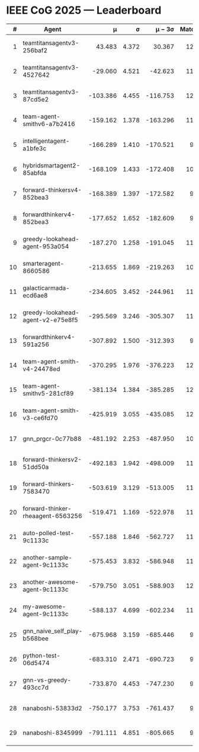 # IEEE CoG 2025 — Leaderboard

| # | Agent | μ | σ | μ − 3σ | Matches | Updated |
|---:|---|---:|---:|---:|---:|---|
| 1 | teamtitansagentv3-256baf2 | 43.483 | 4.372 | 30.367 | 12020 | 2025-08-21 12:16 |
| 2 | teamtitansagentv3-4527642 | -29.060 | 4.521 | -42.623 | 11254 | 2025-08-21 12:16 |
| 3 | teamtitansagentv3-87cd5e2 | -103.386 | 4.455 | -116.753 | 12606 | 2025-08-21 12:16 |
| 4 | team-agent-smithv6-a7b2416 | -159.162 | 1.378 | -163.296 | 11480 | 2025-08-21 12:16 |
| 5 | intelligentagent-a1bfe3c | -166.289 | 1.410 | -170.521 | 9619 | 2025-08-21 12:16 |
| 6 | hybridsmartagent2-85abfda | -168.109 | 1.433 | -172.408 | 10413 | 2025-08-21 12:16 |
| 7 | forward-thinkersv4-852bea3 | -168.389 | 1.397 | -172.582 | 9439 | 2025-08-21 12:16 |
| 8 | forwardthinkerv4-852bea3 | -177.652 | 1.652 | -182.609 | 9462 | 2025-08-21 12:16 |
| 9 | greedy-lookahead-agent-953a054 | -187.270 | 1.258 | -191.045 | 11184 | 2025-08-21 12:16 |
| 10 | smarteragent-8660586 | -213.655 | 1.869 | -219.263 | 10185 | 2025-08-21 12:16 |
| 11 | galacticarmada-ecd6ae8 | -234.605 | 3.452 | -244.961 | 11340 | 2025-08-21 12:16 |
| 12 | greedy-lookahead-agent-v2-e75e8f5 | -295.569 | 3.246 | -305.307 | 11664 | 2025-08-21 12:16 |
| 13 | forwardthinkerv4-591a256 | -307.892 | 1.500 | -312.393 | 9960 | 2025-08-21 12:16 |
| 14 | team-agent-smith-v4-24478ed | -370.295 | 1.976 | -376.223 | 12282 | 2025-08-21 12:16 |
| 15 | team-agent-smithv5-281cf89 | -381.134 | 1.384 | -385.285 | 12180 | 2025-08-21 12:16 |
| 16 | team-agent-smith-v3-ce6fd70 | -425.919 | 3.055 | -435.085 | 12722 | 2025-08-21 12:16 |
| 17 | gnn_prgcr-0c77b88 | -481.192 | 2.253 | -487.950 | 10690 | 2025-08-21 12:16 |
| 18 | forward-thinkersv2-51dd50a | -492.183 | 1.942 | -498.009 | 11778 | 2025-08-21 12:16 |
| 19 | forward-thinkers-7583470 | -503.619 | 3.129 | -513.005 | 11120 | 2025-08-21 12:16 |
| 20 | forward-thinker-rheaagent-6563256 | -519.471 | 1.169 | -522.978 | 11158 | 2025-08-21 12:16 |
| 21 | auto-polled-test-9c1133c | -557.188 | 1.846 | -562.727 | 11240 | 2025-08-21 12:16 |
| 22 | another-sample-agent-9c1133c | -575.453 | 3.832 | -586.948 | 11600 | 2025-08-21 12:16 |
| 23 | another-awesome-agent-9c1133c | -579.750 | 3.051 | -588.903 | 12080 | 2025-08-21 12:16 |
| 24 | my-awesome-agent-9c1133c | -588.137 | 4.699 | -602.234 | 11720 | 2025-08-21 12:16 |
| 25 | gnn_naive_self_play-b568bee | -675.968 | 3.159 | -685.446 | 9580 | 2025-08-21 12:16 |
| 26 | python-test-06d5474 | -683.310 | 2.471 | -690.723 | 9600 | 2025-08-21 12:16 |
| 27 | gnn-vs-greedy-493cc7d | -733.870 | 4.453 | -747.230 | 9420 | 2025-08-21 12:16 |
| 28 | nanaboshi-53833d2 | -750.177 | 3.753 | -761.437 | 9120 | 2025-08-21 12:16 |
| 29 | nanaboshi-8345999 | -791.111 | 4.851 | -805.665 | 9790 | 2025-08-21 12:16 |
